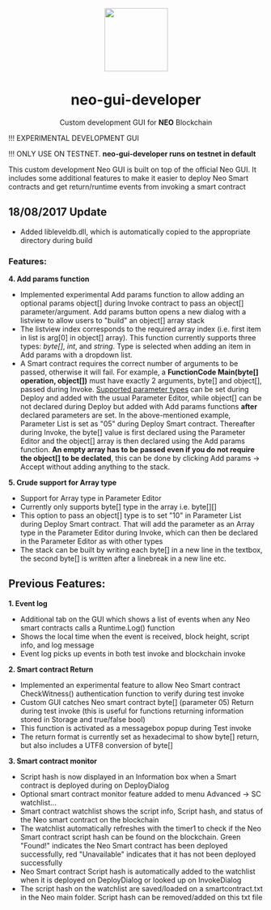 <p align="center">
  <img 
    src="http://res.cloudinary.com/vidsy/image/upload/v1503160820/CoZ_Icon_DARKBLUE_200x178px_oq0gxm.png" 
    width="125px"
  >
</p>

<h1 align="center">neo-gui-developer</h1>

<p align="center">
  Custom development GUI for <b>NEO</b> Blockchain
</p>



!!! EXPERIMENTAL DEVELOPMENT GUI

!!! ONLY USE ON TESTNET. __neo-gui-developer runs on testnet in default__

This custom development Neo GUI is built on top of the official Neo GUI. It includes some additional features to make it easier to deploy Neo Smart contracts and get return/runtime events from invoking a smart contract

## __18/08/2017 Update__
- Added libleveldb.dll, which is automatically copied to the appropriate directory during build

### Features:
__4. Add params function__
  - Implemented experimental Add params function to allow adding an optional params object[] during Invoke contract to pass an object[] parameter/argument. Add params button opens a new dialog with a listview to allow users to "build" an object[] array stack 
  - The listview index corresponds to the required array index (i.e. first item in list is arg[0] in object[] array). This function currently supports three types: *byte[]*, *int*, and *string*. Type is selected when adding an item in Add params with a dropdown list.
  - A Smart contract requires the correct number of arguments to be passed, otherwise it will fail. For example, a __FunctionCode Main(byte[] operation, object[])__ must have exactly 2 arguments, byte[] and object[], passed during Invoke. [Supported parameter types](https://github.com/CityOfZion/docs/blob/master/en-us/sc/tutorial/Parameter.md) can be set during Deploy and added with the usual Parameter Editor, while object[] can be not declared during Deploy but added with Add params functions __after__ declared parameters are set. In the above-mentioned example, Parameter List is set as "05" during Deploy Smart contract. Thereafter during Invoke, the byte[] value is first declared using the Parameter Editor and the object[] array is then declared using the Add params function. __An empty array has to be passed even if you do not require the object[] to be declated__, this can be done by clicking Add params -> Accept without adding anything to the stack.

__5. Crude support for Array type__
  - Support for Array type in Parameter Editor
  - Currently only supports byte[] type in the array i.e. byte\[][]
  - This option to pass an object[] type is to set "10" in Parameter List during Deploy Smart contract. That will add the parameter as an Array type in the Parameter Editor during Invoke, which can then be declared in the Parameter Editor as with other types
  - The stack can be built by writing each byte[] in a new line in the textbox, the second byte[] is written after a linebreak in a new line etc.
  
## Previous Features:
__1. Event log__
  - Additional tab on the GUI which shows a list of events when any Neo smart contracts calls a Runtime.Log() function
  - Shows the local time when the event is received, block height, script info, and log message
  - Event log picks up events in both test invoke and blockchain invoke
  

__2. Smart contract Return__
  - Implemented an experimental feature to allow Neo Smart contract CheckWitness() authentication function to verify during test invoke
  - Custom GUI catches Neo smart contract byte[] (parameter 05) Return during test invoke (this is useful for functions returning information stored in Storage and true/false bool)
  - This function is activated as a messagebox popup during Test invoke
  - The return format is currently set as hexadecimal to show byte[] return, but also includes a UTF8 conversion of byte[]
  
  
__3. Smart contract monitor__
  - Script hash is now displayed in an Information box when a Smart contract is deployed during on DeployDialog
  - Optional smart contract monitor feature added to menu Advanced -> SC watchlist...
  - Smart contract watchlist shows the script info, Script hash, and status of the Neo smart contract on the blockchain
  - The watchlist automatically refreshes with the timer1 to check if the Neo Smart contract script hash can be found on the blockchain. Green "Found!" indicates the Neo Smart contract has been deployed successfully, red "Unavailable" indicates that it has not been deployed successfully
  - Neo Smart contract Script hash is automatically added to the watchlist when it is deployed on DeployDialog or looked up on InvokeDialog
  - The script hash on the watchlist are saved/loaded on a smartcontract.txt in the Neo main folder. Script hash can be removed/added on this txt file